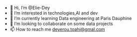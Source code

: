 - 👋 Hi, I’m @Elie-Dey
- 👀 I’m interested in technologies,AI and dev
- 🌱 I’m currently learning Data engineering at Paris Dauphine
- 💞️ I’m looking to collaborate on some data projects
- 📫 How to reach me deyerou.toahi@gmal.com

<!---
Elie-Dey/Elie-Dey is a ✨ special ✨ repository because its `README.md` (this file) appears on your GitHub profile.
You can click the Preview link to take a look at your changes.
--->
